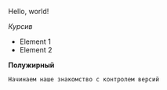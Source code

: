 Hello, world!
    
*Курсив*

* Element 1
* Element 2

 **Полужирный**

    Начинаем наше знакомство с контролем версий